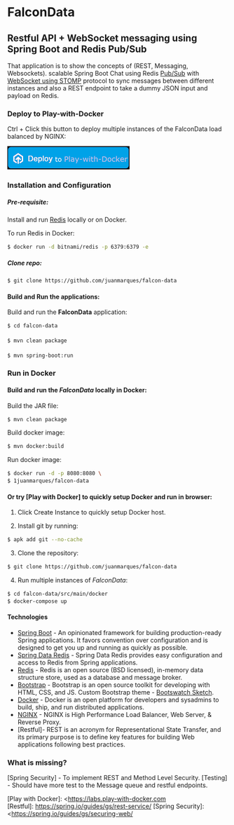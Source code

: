 # FalconData

## Restful API +  WebSocket messaging using Spring Boot and Redis Pub/Sub

That application is to show the concepts of (REST, Messaging, Websockets).
scalable Spring Boot Chat using Redis [Pub/Sub] with [WebSocket using STOMP] protocol to sync messages between different instances and also a REST endpoint to take a dummy JSON input and payload on Redis.

### Deploy to Play-with-Docker

Ctrl + Click this button to deploy multiple instances of the FalconData load balanced by NGINX:

[![Deploy to Heroku](deploy-to-pwd.png)](https://labs.play-with-docker.com/?stack=https://raw.githubusercontent.com/juanmarques/falcon-data/master/src/main/docker/docker-compose.yml#)

### Installation and Configuration

##### Pre-requisite:
Install and run [Redis] locally or on Docker.

To run Redis in Docker:
```sh
$ docker run -d bitnami/redis -p 6379:6379 -e
```
 
##### Clone repo:
```sh
$ git clone https://github.com/juanmarques/falcon-data
```

#### Build and Run the applications:

Build and run the **FalconData** application:
```sh
$ cd falcon-data

$ mvn clean package

$ mvn spring-boot:run
```

### Run in Docker
#### Build and run the *FalconData* locally in Docker:

Build the JAR file:
```sh
$ mvn clean package
```

Build docker image:
```sh
$ mvn docker:build
```

Run docker image:
```sh
$ docker run -d -p 8080:8080 \
$ 1juanmarques/falcon-data
```

#### Or try [Play with Docker] to quickly setup Docker and run in browser:
1. Click Create Instance to quickly setup Docker host.

2. Install git by running: 
```sh
$ apk add git --no-cache
```
3. Clone the repository:
```sh
$ git clone https://github.com/juanmarques/falcon-data
```
4. Run multiple instances of *FalconData*:     
```sh
$ cd falcon-data/src/main/docker
$ docker-compose up
```


#### Technologies

* [Spring Boot] - An opinionated framework for building production-ready Spring applications. It favors convention over configuration and is designed to get you up and running as quickly as possible.
* [Spring Data Redis] - Spring Data Redis provides easy configuration and access to Redis from Spring applications.
* [Redis] - Redis is an open source (BSD licensed), in-memory data structure store, used as a database and message broker.
* [Bootstrap] - Bootstrap is an open source toolkit for developing with HTML, CSS, and JS. Custom Bootstrap theme - [Bootswatch Sketch]. 
* [Docker] - Docker is an open platform for developers and sysadmins to build, ship, and run distributed applications.
* [NGINX] - NGINX is High Performance Load Balancer, Web Server, & Reverse Proxy.
* [Restful]- REST is an acronym for Representational State Transfer, and its primary purpose is to define key features for building Web applications following best practices.


### What is missing?
[Spring Security] - To implement REST and Method Level Security.
[Testing] - Should have more test to the Message queue and restful endpoints.

[//]: #

   [Spring Boot]:<https://projects.spring.io/spring-boot/>
   [Redis]: <https://redis.io>
   [Spring Data Redis]: <https://projects.spring.io/spring-data-redis/>
   [Bootstrap]: <https://getbootstrap.com>
   [Bootswatch Sketch]: <https://bootswatch.com/sketchy/>
   [Docker]: <https://www.docker.com>
   [NGINX]: <https://www.nginx.com>
   [Pub/Sub]: <https://redis.io/topics/pubsub>
   [WebSocket using STOMP]: <https://docs.spring.io/spring/docs/current/spring-framework-reference/web.html#websocket-stomp>
   [Play with Docker]: <https://labs.play-with-docker.com   
   [Restful]: <https://spring.io/guides/gs/rest-service/>
   [Spring Security]: <https://spring.io/guides/gs/securing-web/